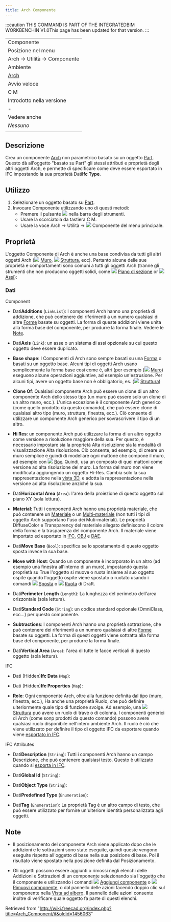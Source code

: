```yaml
---
title: Arch Componente
---
```


:::caution
THIS COMMAND IS PART OF THE INTEGRATEDBIM WORKBENCHIN V1.0This page has been updated for that version.
:::

|                                                |
| ---------------------------------------------- |
| Componente                                     |
| Posizione nel menu                             |
| Arch → Utilità → Componente                    |
| Ambiente                                       |
| [Arch](/Arch_Workbench/it "Arch Workbench/it") |
| Avvio veloce                                   |
| C M                                            |
| Introdotto nella versione                      |
| -                                              |
| Vedere anche                                   |
| _Nessuno_                                      |
|                                                |

## Descrizione

Crea un componente [Arch](/Arch_Workbench/it "Arch Workbench/it") non parametrico basato su un oggetto [Part](/Part_Workbench/it "Part Workbench/it"). Questo dà all'oggetto "basato su Part" gli stessi attributi e proprietà degli altri oggetti Arch, e permette di specificare come deve essere esportato in IFC impostando la sua proprietà Dati**Ifc Type**.

## Utilizzo

1. Selezionare un oggetto basato su [Part](/Part_Workbench/it "Part Workbench/it").
2. Invocare Componente utilizzando uno di questi metodi:
   - Premere il pulsante ![](/images/Arch_Component.svg) nella barra degli strumenti.
   - Usare la scorciatoia da tastiera C M.
   - Usare la voce Arch → Utilità → ![](/images/Arch_Component.svg) Componente del menu principale.

## Proprietà

L'oggetto Componente di Arch è anche una base condivisa da tutti gli altri oggetti Arch (![](/images/Arch_Wall.svg) [Muro](/Arch_Wall/it "Arch Wall/it"), ![](/images/Arch_Structure.svg) [Struttura](/Arch_Structure/it "Arch Structure/it"), ecc). Pertanto alcune delle sue proprietà e comportamenti sono comuni a tutti gli oggetti Arch (tranne gli strumenti che non producono oggetti solidi, come ![](/images/Arch_SectionPlane.svg) [Piano di sezione](/Arch_SectionPlane/it "Arch SectionPlane/it") or ![](/images/Arch_Axis.svg) [Assi](/Arch_Axis/it "Arch Axis/it")):

### Dati

Component

- Dati**Additions** (`LinkList`): I componenti Arch hanno una proprietà di addizione, che può contenere dei riferimenti a un numero qualsiasi di altre [Forme](/Part_Workbench/it "Part Workbench/it") basate su oggetti. La forma di queste addizioni viene unita alla forma base del componente, per produrre la forma finale. Vedere le [Note](#Note).

- Dati**Axis** (`Link`): un asse o un sistema di assi opzionale su cui questo oggetto deve essere duplicato.

- **Base shape**: I Componenti di Arch sono sempre basati su una [Forma](/Part_Workbench/it "Part Workbench/it") o basati su un oggetto base. Alcuni tipi di oggetti Arch usano semplicemente la forma base così come è, altri (per esempio (![](/images/Arch_Wall.svg) [Muro](/Arch_Wall/it "Arch Wall/it")) eseguono alcune operazioni aggiuntive, ad esempio un'estrusione. Per alcuni tipi, avere un oggetto base non è obbligatorio, es. (![](/images/Arch_Structure.svg) [Struttura](/Arch_Structure/it "Arch Structure/it"))

- **Clone Of**: Qualsiasi componente Arch può essere un clone di un altro componente Arch dello stesso tipo (un muro può essere solo un clone di un altro muro, ecc.). L'unica eccezione è il componente Arch generico (come quello prodotto da questo comando), che può essere clone di qualsiasi altro tipo (muro, struttura, finestra, ecc.). Ciò consente di utilizzare un componente Arch generico per sovrascrivere il tipo di un altro.

- **Hi Res**: un componente Arch può utilizzare la forma di un altro oggetto come versione a risoluzione maggiore della sua. Per questo, è necessario impostare sia la proprietà Alta risoluzione sia la modalità di visualizzazione Alta risoluzione. Ciò consente, ad esempio, di creare un muro semplice e quindi di modellare ogni mattone che compone il muro, ad esempio con ![](/images/Part_Box.svg) [Box](/Part_Box/it "Part Box/it"). Quindi, usa un composto di quei mattoni come versione ad alta risoluzione del muro. La forma del muro non viene modificata aggiungendo un oggetto Hi-Res. Cambia solo la sua rappresentazione nella [vista 3D](/3D_view/it "3D view/it"), e adotta la rappresentazione nella versione ad alta risoluzione anziché la sua.

- Dati**Horizontal Area** (`Area`): l'area della proiezione di questo oggetto sul piano XY (sola lettura).

- **Material**: Tutti i componenti Arch hanno una proprietà materiale, che può contenere un [Materiale](/Arch_SetMaterial/it "Arch SetMaterial/it") o un [Multi-materiale](/Arch_MultiMaterial/it "Arch MultiMaterial/it") (non tutti i tipi di oggetto Arch supportano l'uso dei Muti-materiali). Le proprietà DiffuseColor e Transparency del materiale allegato definiscono il colore della forma e la trasparenza del componente Arch. Il materiale viene importato ed esportato in [IFC](/Arch_IFC/it "Arch IFC/it"), [OBJ](/Arch_OBJ/it "Arch OBJ/it") e [DAE](/Arch_DAE/it "Arch DAE/it").

- Dati**Move Base** (`Bool`): specifica se lo spostamento di questo oggetto sposta invece la sua base.

- **Move with Host**: Quando un componente è incorporato in un altro (ad esempio una finestra all'interno di un muro), impostando questa proprietà su True l'oggetto si muove o ruota insieme al suo oggetto ospite quando l'oggetto ospite viene spostato o ruotato usando i comandi ![](/images/Draft_Move.svg) [Sposta](/Draft_Move/it "Draft Move/it") o ![](/images/Draft_Rotate.svg) [Ruota](/Draft_Rotate/it "Draft Rotate/it") di Draft.

- Dati**Perimeter Length** (`Length`): La lunghezza del perimetro dell'area orizzontale (sola lettura).

- Dati**Standard Code** (`String`): un codice standard opzionale (OmniClass, ecc...) per questo componente.

- **Subtractions**: I componenti Arch hanno una proprietà sottrazione, che può contenere dei riferimenti a un numero qualsiasi di altre [Forme](/Part_Workbench/it "Part Workbench/it") basate su oggetti. La forma di questi oggetti viene sottratta alla forma base del componente, per produrre la forma finale.

- Dati**Vertical Area** (`Area`): l'area di tutte le facce verticali di questo oggetto (sola lettura).

IFC

- Dati (Hidden)**Ifc Data** (`Map`):

- Dati (Hidden)**Ifc Properties** (`Map`):

- **Role**: Ogni componente Arch, oltre alla funzione definita dal tipo (muro, finestra, ecc.), Ha anche una proprietà Ruolo, che può definire ulteriormente quale tipo di funzione svolge. Ad esempio, una ![](/images/Arch_Structure.svg) [Struttura](/Arch_Structure/it "Arch Structure/it") può avere un ruolo di trave o di colonna. I componenti generici di Arch (come sonp prodotti da questo comando) possono avere qualsiasi ruolo disponibile nell'intero ambiente Arch. Il ruolo è ciò che viene utilizzato per definire il tipo di oggetto IFC da esportare quando viene [esportato in IFC](/Arch_IFC/it "Arch IFC/it").

IFC Attributes

- Dati**Description** (`String`): Tutti i componenti Arch hanno un campo Descrizione, che può contenere qualsiasi testo. Questo è utilizzato quando si [esporta in IFC](/Arch_IFC/it "Arch IFC/it").

- Dati**Global Id** (`String`):

- Dati**Object Type** (`String`):

- Dati**Predefined Type** (`Enumeration`):

- Dati**Tag** (`Enumeration`): La proprietà Tag è un altro campo di testo, che può essere utilizzato per fornire un'ulteriore identità personalizzata agli oggetti.

## Note

- Il posizionamento del componente Arch viene applicato dopo che le addizioni e le sottrazioni sono state eseguite, quindi queste vengono eseguite rispetto all'oggetto di base nella sua posizione di base. Poi il risultato viene spostato nella posizione definita dal Posizionamento.

- Gli oggetti possono essere aggiunti o rimossi negli elenchi delle Addizioni e Sottrazioni di un componente selezionando sia l'oggetto che il componente e utilizzando i comandi ![](/images/Arch_Add.svg) [Aggiungi componente](/Arch_Add/it "Arch Add/it") o ![](/images/Arch_Remove.svg) [Rimuovi componente](/Arch_Remove/it "Arch Remove/it"), o dal pannello delle azioni facendo doppio clic sul componente nella [Vista ad albero](/Tree_view/it "Tree view/it"). Il pannello delle azioni consente inoltre di verificare quale oggetto fa parte di questi elenchi.

Retrieved from "<http://wiki.freecad.org/index.php?title=Arch_Component/it&oldid=1456063>"
